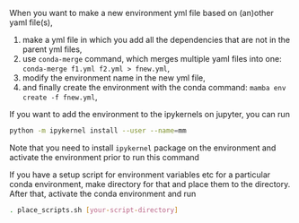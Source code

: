 When you want to make a new environment yml file based on (an)other yaml file(s), 
1. make a yml file in which you add all the dependencies that are not in the parent yml files,
2. use `conda-merge` command, which merges multiple yaml files into one: `conda-merge f1.yml f2.yml > fnew.yml`,
3. modify the environment name in the new yml file,
4. and finally create the environment with the conda command: `mamba env create -f fnew.yml`, 

If you want to add the environment to the ipykernels on jupyter, you can run
```bash
python -m ipykernel install --user --name=mm
```
Note that you need to install `ipykernel` package on the environment and activate the environment prior to run this command

If you have a setup script for environment variables etc for a particular conda environment, make directory for that and place them to the directory. After that, activate the conda environment and run 
```bash
. place_scripts.sh [your-script-directory]
```
